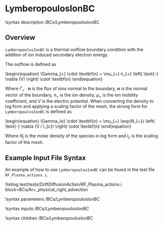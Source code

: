 # LymberopoulosIonBC

!syntax description /BCs/LymberopoulosIonBC

## Overview

`LymberopoulosIonBC` is a thermal outflow boundary condition with the addition of ion induced secondary electron energy.

The outflow is defined as

\begin{equation}
\Gamma_{+} \cdot \textbf{n} = \mu_{+} n_{+} 
\left( 
\text{-} \nabla (V)
\right) 
 \cdot \textbf{n}
\end{equation}

Where $\Gamma_{+} \cdot \textbf{n}$ is the flux of ions normal to the boundary, $\textbf{n}$ is the normal vector of the boundary, $n_{+}$ is the ion density, $\mu_{+}$ is the ion mobility coefficient, and $V$ is the electric potential. When converting the density to log form and applying a scaling factor of the mesh, the strong form for `LymberopoulosIonBC` is defined as

\begin{equation}
\Gamma_{e} \cdot \textbf{n} = \mu_{+} \exp(N_{+}) 
\left( 
\text{-} \nabla (V / l_{c}) 
\right) 
\cdot \textbf{n}
\end{equation}

Where $N_{j}$ is the molar density of the species in log form and
$l_{c}$ is the scaling factor of the mesh.

## Example Input File Syntax

An example of how to use `LymberopoulosIonBC` can be found in the
test file `RF_Plasma_actions.i`.

!listing test/tests/DriftDiffusionAction/RF_Plasma_actions.i block=BCs/Ar+_physical_right_advection

!syntax parameters /BCs/LymberopoulosIonBC

!syntax inputs /BCs/LymberopoulosIonBC

!syntax children /BCs/LymberopoulosIonBC
